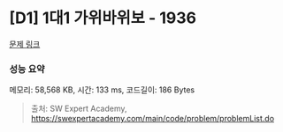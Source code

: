 # [D1] 1대1 가위바위보 - 1936 

[문제 링크](https://swexpertacademy.com/main/code/problem/problemDetail.do?contestProbId=AV5PjKXKALcDFAUq) 

### 성능 요약

메모리: 58,568 KB, 시간: 133 ms, 코드길이: 186 Bytes



> 출처: SW Expert Academy, https://swexpertacademy.com/main/code/problem/problemList.do